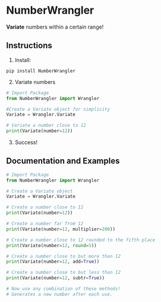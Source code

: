 # NumberWrangler

**Variate** numbers within a certain range!

## Instructions

1. Install:

```
pip install NumberWrangler
```

2. Variate numbers

```python
# Import Package
from NumberWrangler import Wrangler

#Create a Variate object for simplicity
Variate = Wrangler.Variate

# Variate a number close to 12
print(Variate(number=12))
```

3. Success!

## Documentation and Examples

```python
# Import Package
from NumberWrangler import Wrangler

# Create a Variate object
Variate = Wrangler.Variate

# Create a number close to 12
print(Variate(number=12))

# Create a number far from 12
print(Variate(number=12, multiplier=200))

# Create a number close to 12 rounded to the fifth place
print(Variate(number=12, round=5))

# Create a number close to but more than 12
print(Variate(number=12, add=True))

# Create a number close to but less than 12
print(Variate(number=12, subtr=True))

# Now use any combination of these methods!
# Generates a new number after each use.
```
